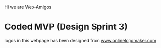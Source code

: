 Hi we are Web-Amigos
# Coded MVP (Design Sprint 3)
logos in this webpage has been designed from www.onlinelogomaker.com
